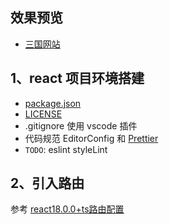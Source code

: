 ## 效果预览

- [三国网站](https://www.sanguoclub.site/)

## 1、react 项目环境搭建

- [package.json](https://docs.npmjs.com/cli/v10/configuring-npm/package-json)
- [LICENSE](https://choosealicense.com/)
- .gitignore 使用 vscode 插件
- 代码规范 EditorConfig 和 [Prettier](https://prettier.io/playground/)
- `TODO`: eslint styleLint

## 2、引入路由

参考 [react18.0.0+ts路由配置](https://juejin.cn/post/7101448993133035550?searchId=20240703171802BD56F55D4228531F16D7)

